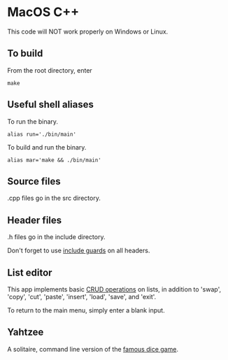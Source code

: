 # MacOS C++

This code will NOT work properly on Windows or Linux. 

## To build

From the root directory, enter

```
make
```

## Useful shell aliases

To run the binary.

```
alias run='./bin/main'
```

To build and run the binary.

```
alias mar='make && ./bin/main'
```

## Source files

.cpp files go in the src directory.

## Header files

.h files go in the include directory.

Don't forget to use [include guards](https://en.wikipedia.org/wiki/Include_guard) on all headers.

## List editor

This app implements basic [CRUD operations](https://en.wikipedia.org/wiki/Create,_read,_update_and_delete) on lists, in addition to 'swap', 'copy', 'cut', 'paste', 'insert', 'load', 'save', and 'exit'.

To return to the main menu, simply enter a blank input.

## Yahtzee

A solitaire, command line version of the [famous dice game](https://en.wikipedia.org/wiki/Yahtzee).

